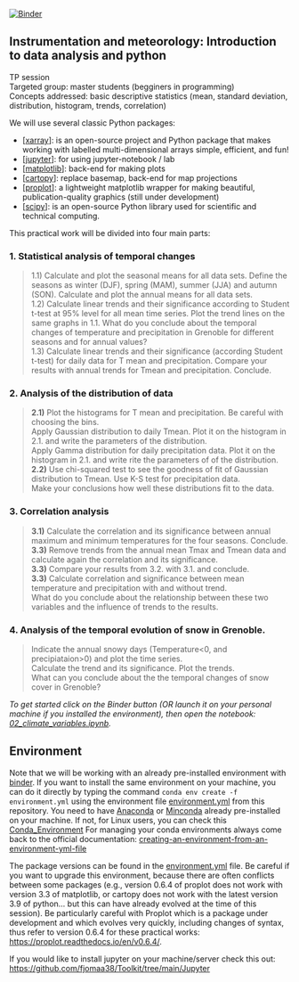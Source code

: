 [![Binder](https://mybinder.org/badge_logo.svg)](https://mybinder.org/v2/gh/fjomaa38/TP_master.git/main)
## Instrumentation and meteorology: Introduction to data analysis and python

TP session
<br> Targeted group: master students (begginers in programming) 
<br> Concepts addressed: basic descriptive statistics (mean, standard deviation, distribution, histogram, trends, correlation)

We will use several classic Python packages:

- [[xarray](http://xarray.pydata.org/en/stable/)]: is an open-source project and Python package that makes working with labelled multi-dimensional arrays simple, efficient, and fun!
- [[jupyter](https://jupyter.org/)]: for using jupyter-notebook / lab
- [[matplotlib](https://matplotlib.org/)]: back-end for making plots
- [[cartopy](https://scitools.org.uk/cartopy/docs/latest/)]: replace basemap, back-end for map projections
- [[proplot](https://proplot.readthedocs.io/en/stable/)]: a lightweight matplotlib wrapper for making beautiful, publication-quality graphics (still under development)
- [[scipy](https://pypi.org/project/scipy/)]: is an open-source Python library used for scientific and technical computing. 

This practical work will be divided into four main parts:

### 1. Statistical analysis of temporal changes

>1.1) Calculate and plot the seasonal means for all data sets. Define the seasons as winter (DJF), spring (MAM), summer (JJA) and autumn (SON). Calculate and plot the annual means for all data sets.
<br>1.2) Calculate linear trends and their significance according to Student t-test at 95% level for all mean time series.
Plot the trend lines on the same graphs in 1.1. 
What do you conclude about the temporal changes of temperature and precipitation in Grenoble for different seasons and for annual values?
<br>1.3) 
Calculate linear trends and their significance (according Student t-test) for daily data for T mean and precipitation. Compare your results with annual trends for Tmean and precipitation. Conclude.

### 2. Analysis of the distribution of data
>**2.1)** Plot the histograms for T mean and precipitation. Be careful with choosing the bins.
<br>Apply Gaussian distribution to daily Tmean. Plot it on the histogram in 2.1. and write the parameters of the distribution. 
<br>Apply Gamma distribution for daily precipitation data. Plot it on the histogram in 2.1. and write rite the parameters of of the distribution.
**2.2)** Use chi-squared test to see the goodness of fit of Gaussian distribution to Tmean. Use K-S test for precipitation data. 
<br>Make your conclusions how well these distributions fit to the data.

### 3. Correlation analysis
>**3.1)** Calculate the correlation and its significance between annual maximum and minimum temperatures for the four seasons. Conclude.
<br>**3.3)** Remove trends from the annual mean Tmax and Tmean data and calculate again the correlation and its significance.
<br>**3.3)** Compare your results from 3.2. with 3.1. and conclude.
<br>**3.3)** Calculate correlation and significance between mean temperature and precipitation with and without trend. 
<br>What do you conclude about the relationship between these two variables and the influence of trends to the results.

### 4.  Analysis of the temporal evolution of snow in Grenoble.
>Indicate the annual snowy days (Temperature<0, and precipiataion>0) and plot the time series. 
<br>Calculate the trend and its significance. Plot the trends.
<br>What can you conclude about the the temporal changes of snow cover in Grenoble?

*To get started click on the Binder button (OR launch it on your personal machine if you installed the environment), then open the notebook: [02_climate_variables.ipynb](02_climate_variables.ipynb).*

## Environment

Note that we will be working with an already pre-installed environment with [binder](https://mybinder.org/). If you want to install the same environment on your machine, you can do it directly by typing the command `conda env create -f environment.yml` using the environment file [environment.yml](environment.yml) from this repository. You need to have [Anaconda](https://www.anaconda.com/products/individual) or [Minconda](https://docs.conda.io/en/latest/miniconda.html) already pre-installed on your machine. If not, for Linux users, you can check this [Conda_Environment](https://github.com/fjomaa38/Toolkit/tree/main/Conda_Environment) For managing your conda environments always come back to the official documentation: [creating-an-environment-from-an-environment-yml-file](https://docs.conda.io/projects/conda/en/latest/user-guide/tasks/manage-environments.html#creating-an-environment-from-an-environment-yml-file.) 

The package versions can be found in the [environment.yml](environment.yml) file. Be careful if you want to upgrade this environment, because there are often conflicts between some packages (e.g., version 0.6.4 of proplot does not work with version 3.3 of matplotlib, or cartopy does not work with the latest version 3.9 of python... but this can have already evolved at the time of this session). Be particularly careful with Proplot which is a package under development and which evolves very quickly, including changes of syntax, thus refer to version 0.6.4 for these practical works: https://proplot.readthedocs.io/en/v0.6.4/.

If you would like to install jupyter on your machine/server check this out: https://github.com/fjomaa38/Toolkit/tree/main/Jupyter
